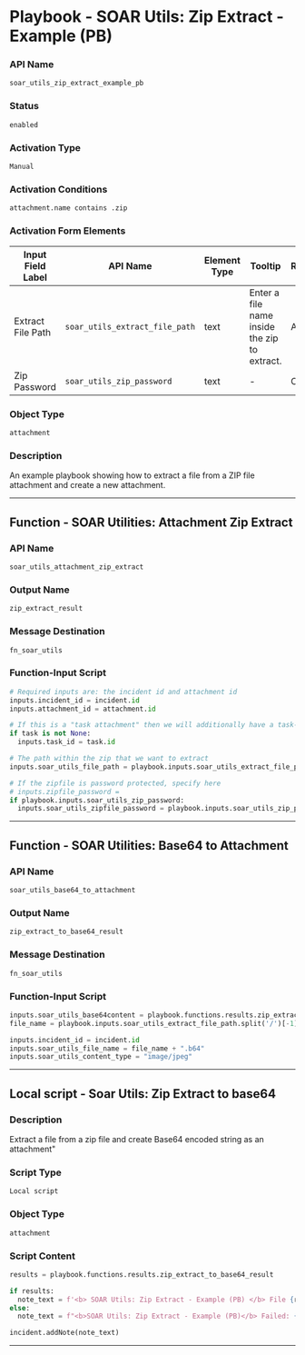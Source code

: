 <!--
    DO NOT MANUALLY EDIT THIS FILE
    THIS FILE IS AUTOMATICALLY GENERATED WITH resilient-sdk codegen
    Generated with resilient-sdk v51.0.5.0.1475
-->

# Playbook - SOAR Utils: Zip Extract - Example (PB)

### API Name
`soar_utils_zip_extract_example_pb`

### Status
`enabled`

### Activation Type
`Manual`

### Activation Conditions
`attachment.name contains .zip`

### Activation Form Elements
| Input Field Label | API Name | Element Type | Tooltip | Requirement |
| ----------------- | -------- | ------------ | ------- | ----------- |
| Extract File Path | `soar_utils_extract_file_path` | text | Enter a file name inside the zip to extract. | Always |
| Zip Password | `soar_utils_zip_password` | text | - | Optional |

### Object Type
`attachment`

### Description
An example playbook showing how to extract a file from a ZIP file attachment and create a new attachment.


---
## Function - SOAR Utilities: Attachment Zip Extract

### API Name
`soar_utils_attachment_zip_extract`

### Output Name
`zip_extract_result`

### Message Destination
`fn_soar_utils`

### Function-Input Script
```python
# Required inputs are: the incident id and attachment id
inputs.incident_id = incident.id
inputs.attachment_id = attachment.id

# If this is a "task attachment" then we will additionally have a task-id
if task is not None:
  inputs.task_id = task.id

# The path within the zip that we want to extract
inputs.soar_utils_file_path = playbook.inputs.soar_utils_extract_file_path

# If the zipfile is password protected, specify here
# inputs.zipfile_password = 
if playbook.inputs.soar_utils_zip_password:
  inputs.soar_utils_zipfile_password = playbook.inputs.soar_utils_zip_password
```

---
## Function - SOAR Utilities: Base64 to Attachment

### API Name
`soar_utils_base64_to_attachment`

### Output Name
`zip_extract_to_base64_result`

### Message Destination
`fn_soar_utils`

### Function-Input Script
```python
inputs.soar_utils_base64content = playbook.functions.results.zip_extract_result.content
file_name = playbook.inputs.soar_utils_extract_file_path.split('/')[-1]

inputs.incident_id = incident.id
inputs.soar_utils_file_name = file_name + ".b64"
inputs.soar_utils_content_type = "image/jpeg"
```

---

## Local script - Soar Utils: Zip Extract to base64

### Description
Extract a file from a zip file and create Base64 encoded string as an attachment"

### Script Type
`Local script`

### Object Type
`attachment`

### Script Content
```python
results = playbook.functions.results.zip_extract_to_base64_result

if results:
  note_text = f'<b> SOAR Utils: Zip Extract - Example (PB) </b> File {results.get("name", None)} saved successfully in the attachment.'
else:
  note_text = f"<b>SOAR Utils: Zip Extract - Example (PB)</b> Failed: {results.reason}"

incident.addNote(note_text)

```

---

